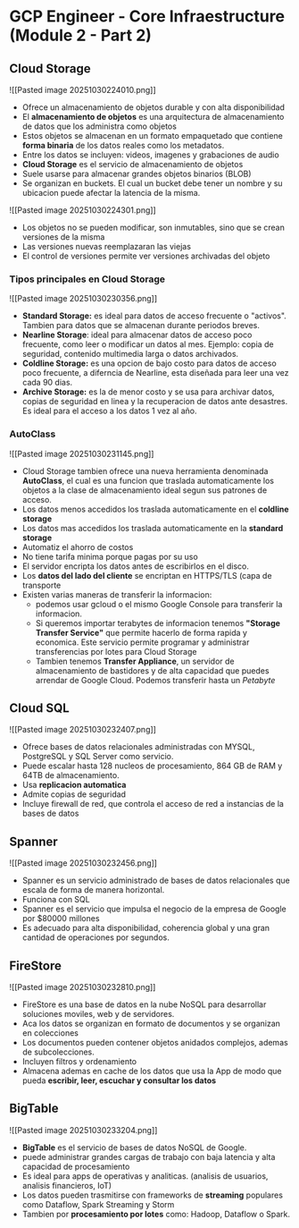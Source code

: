 # GCP Engineer - Core Infraestructure (Module 2 - Part 2)

## Cloud Storage

![[Pasted image 20251030224010.png]]

- Ofrece un almacenamiento de objetos durable y con alta disponibilidad
- El **almacenamiento de objetos** es una arquitectura de almacenamiento de datos que los administra como objetos
- Estos objetos se almacenan en un formato empaquetado que contiene **forma binaria** de los datos reales como los metadatos.
- Entre los datos se incluyen: videos, imagenes y grabaciones de audio
- **Cloud Storage** es el servicio de almacenamiento de objetos
- Suele usarse para almacenar grandes objetos binarios (BLOB)
- Se organizan en buckets. El cual un bucket debe tener un nombre y su ubicacion puede afectar la latencia de la misma.



![[Pasted image 20251030224301.png]]
- Los objetos no se pueden modificar, son inmutables, sino que se crean versiones de la misma
- Las versiones nuevas reemplazaran las viejas
- El control de versiones permite ver versiones archivadas del objeto

### Tipos principales en Cloud Storage
![[Pasted image 20251030230356.png]]
- **Standard Storage:** es ideal para datos de acceso frecuente o "activos". Tambien para datos que se almacenan durante periodos breves.
- **Nearline Storage**: ideal para almacenar datos de acceso poco frecuente, como leer o modificar un datos al mes. Ejemplo: copia de seguridad, contenido multimedia larga o datos archivados.
- **Coldline Storage:** es una opcion de bajo costo para datos de acceso poco frecuente, a diferncia de Nearline, esta diseñada para leer una vez cada 90 dias.
- **Archive Storage:** es la de menor costo y se usa para archivar datos, copias de seguridad en linea y la recuperacion de datos ante desastres. Es ideal para el acceso a los datos 1 vez al año.


### AutoClass
![[Pasted image 20251030231145.png]]
- Cloud Storage tambien ofrece una nueva herramienta denominada **AutoClass**, el cual es una funcion que traslada automaticamente los objetos a la clase de almacenamiento ideal segun sus patrones de acceso.
- Los datos menos accedidos los traslada automaticamente en el **coldline storage**
- Los datos mas accedidos los traslada automaticamente en la **standard storage**
- Automatiz el ahorro de costos
- No tiene tarifa minima porque pagas por su uso
- El servidor encripta los datos antes de escribirlos en el disco.
- Los **datos del lado del cliente** se encriptan en HTTPS/TLS (capa de transporte
- Existen varias maneras de transferir la informacion:
	- podemos usar gcloud o el mismo Google Console para transferir la informacion.
	- Si queremos importar terabytes de informacion tenemos **"Storage Transfer Service"** que permite hacerlo de forma rapida y economica. Este servicio permite programar y administrar transferencias por lotes para Cloud Storage
	- Tambien tenemos **Transfer Appliance**, un servidor de almacenamiento de bastidores y de alta capacidad que puedes arrendar de Google Cloud. Podemos transferir hasta un *Petabyte*

## Cloud SQL
![[Pasted image 20251030232407.png]]
- Ofrece bases de datos relacionales administradas con MYSQL, PostgreSQL y SQL Server como servicio.
- Puede escalar hasta 128 nucleos de procesamiento, 864 GB de RAM y 64TB de almacenamiento.
- Usa **replicacion automatica**
- Admite copias de seguridad
- Incluye firewall de red, que controla el acceso de red a instancias de la bases de datos


## Spanner
![[Pasted image 20251030232456.png]]
- Spanner es un servicio administrado de bases de datos relacionales que escala de forma de manera horizontal.
- Funciona con SQL
- Spanner es el servicio que impulsa el negocio de la empresa de Google por $80000 millones
- Es adecuado para alta disponibilidad, coherencia global y una gran cantidad de operaciones por segundos.

## FireStore
![[Pasted image 20251030232810.png]]
- FireStore es una base de datos en la nube NoSQL para desarrollar  soluciones moviles, web y de servidores.
- Aca los datos se organizan en formato de documentos y se organizan en colecciones
- Los documentos pueden contener objetos anidados complejos, ademas de subcolecciones.
- Incluyen filtros y ordenamiento
- Almacena ademas en cache de los datos que usa la App de modo que pueda **escribir, leer,  escuchar y consultar los datos**

## BigTable
![[Pasted image 20251030233204.png]]

- **BigTable** es el servicio de bases de datos NoSQL de Google.
- puede administrar grandes cargas de trabajo con baja latencia y alta capacidad de procesamiento
- Es ideal para apps de operativas y analiticas. (analisis de usuarios, analisis financieros, IoT)
- Los datos pueden trasmitirse con frameworks de **streaming** populares como  Dataflow, Spark Streaming y Storm
- Tambien por **procesamiento por lotes** como: Hadoop, Dataflow o Spark.